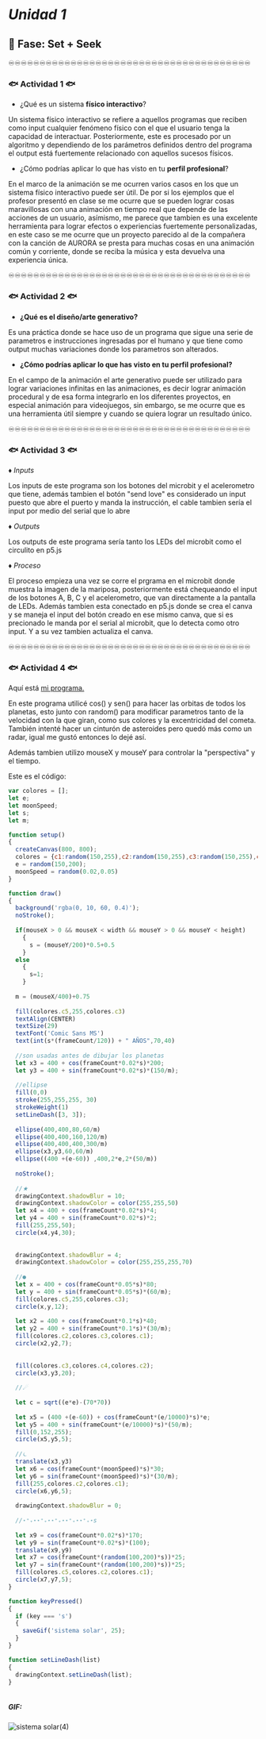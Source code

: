 # _Unidad 1_

## 🔎 Fase: Set + Seek

♾️♾️♾️♾️♾️♾️♾️♾️♾️♾️♾️♾️♾️♾️♾️♾️♾️♾️♾️♾️♾️♾️♾️♾️♾️♾️♾️♾️♾️♾️♾️♾️♾️♾️♾️♾️♾️♾️♾️

### 🐟 Actividad 1 🐟

- ¿Qué es un sistema __físico interactivo__?

Un sistema físico interactivo se refiere a aquellos programas que reciben como input cualquier fenómeno físico con el que el usuario tenga la capacidad de interactuar. Posteriormente, este es procesado por un algoritmo y dependiendo de los parámetros definidos dentro del programa el output está fuertemente relacionado con aquellos sucesos físicos.

- ¿Cómo podrías aplicar lo que has visto en tu __perfil profesional__?

En el marco de la animación se me ocurren varios casos en los que un sistema físico interactivo puede ser útil. De por si los ejemplos que el profesor presentó en clase se me ocurre que se pueden lograr cosas maravillosas con una animación en tiempo real que depende de las acciones de un usuario, asímismo, me parece que tambien es una excelente herramienta para lograr efectos o experiencias fuertemente personalizadas, en este caso se me ocurre que un proyecto parecido al de la compañera con la canción de AURORA se presta para muchas cosas en una animación común y corriente, donde se reciba la música y esta devuelva una experiencia única.

♾️♾️♾️♾️♾️♾️♾️♾️♾️♾️♾️♾️♾️♾️♾️♾️♾️♾️♾️♾️♾️♾️♾️♾️♾️♾️♾️♾️♾️♾️♾️♾️♾️♾️♾️♾️♾️♾️♾️

### 🐟 Actividad 2 🐟

- __¿Qué es el diseño/arte generativo?__

Es una práctica donde se hace uso de un programa que sigue una serie de parametros e instrucciones ingresadas por el humano y que tiene como output muchas variaciones donde los parametros son alterados.

- __¿Cómo podrías aplicar lo que has visto en tu perfil profesional?__

En el campo de la animación el arte generativo puede ser utilizado para lograr variaciones infinitas en las animaciones, es decir lograr animación procedural y de esa forma integrarlo en los diferentes proyectos, en especial animación para videojuegos, sin embargo, se me ocurre que es una herramienta útil siempre y cuando se quiera lograr un resultado único.

♾️♾️♾️♾️♾️♾️♾️♾️♾️♾️♾️♾️♾️♾️♾️♾️♾️♾️♾️♾️♾️♾️♾️♾️♾️♾️♾️♾️♾️♾️♾️♾️♾️♾️♾️♾️♾️♾️♾️

### 🐟 Actividad 3 🐟

♦︎ _Inputs_

Los inputs de este programa son los botones del microbit y el acelerometro que tiene, además tambien el botón "send love" es considerado un input puesto que abre el puerto y manda la instrucción, el cable tambien sería el input por medio del serial que lo abre

♦︎ _Outputs_

Los outputs de este programa sería tanto los LEDs del microbit como el circulito en p5.js

♦︎ _Proceso_

El proceso empieza una vez se corre el prgrama en el microbit donde muestra la imagen de la mariposa, posteriormente está chequeando el input de los botones A, B, C y el acelerometro, que van directamente a la pantalla de LEDs.
Además tambien esta conectado en p5.js donde se crea el canva y se maneja el input del botón creado en ese mismo canva, que si es precionado le manda por el serial al microbit, que lo detecta como otro input. Y a su vez tambien actualiza el canva.

♾️♾️♾️♾️♾️♾️♾️♾️♾️♾️♾️♾️♾️♾️♾️♾️♾️♾️♾️♾️♾️♾️♾️♾️♾️♾️♾️♾️♾️♾️♾️♾️♾️♾️♾️♾️♾️♾️♾️

### 🐟 Actividad 4 🐟

Aquí está [mi programa.](https://editor.p5js.org/Valencia33/sketches/hzRt0JF7i)

En este programa utilicé cos() y sen() para hacer las orbitas de todos los planetas, esto junto con random() para modificar parametros tanto de la velocidad con la que giran, como sus colores y la excentricidad del cometa. También intenté hacer un cinturón de asteroides pero quedó más como un radar, igual me gustó entonces lo dejé así.

Además tambien utilizo mouseX y mouseY para controlar la "perspectiva" y el tiempo. 

Este es el código:
```javascript
var colores = [];
let e;
let moonSpeed;
let s;
let m;

function setup() 
{
  createCanvas(800, 800);
  colores = {c1:random(150,255),c2:random(150,255),c3:random(150,255),c4:random(50,255),c5:random(10,200)}
  e = random(150,200);
  moonSpeed = random(0.02,0.05)
}

function draw() 
{
  background('rgba(0, 10, 60, 0.4)');
  noStroke();
  
  if(mouseX > 0 && mouseX < width && mouseY > 0 && mouseY < height)
    {
      s = (mouseY/200)*0.5+0.5
    }
  else
    {
      s=1;
    }
  
  m = (mouseX/400)+0.75
  
  fill(colores.c5,255,colores.c3)
  textAlign(CENTER)
  textSize(29)
  textFont('Comic Sans MS')
  text(int(s*(frameCount/120)) + " AÑOS",70,40)
  
  //son usadas antes de dibujar los planetas
  let x3 = 400 + cos(frameCount*0.02*s)*200;
  let y3 = 400 + sin(frameCount*0.02*s)*(150/m);    
  
  //ellipse
  fill(0,0)
  stroke(255,255,255, 30)
  strokeWeight(1)
  setLineDash([3, 3]);
  
  ellipse(400,400,80,60/m)
  ellipse(400,400,160,120/m)
  ellipse(400,400,400,300/m)
  ellipse(x3,y3,60,60/m)
  ellipse((400 +(e-60)) ,400,2*e,2*(50/m))
  
  noStroke();
  
  //★
  drawingContext.shadowBlur = 10;
  drawingContext.shadowColor = color(255,255,50)
  let x4 = 400 + cos(frameCount*0.02*s)*4;
  let y4 = 400 + sin(frameCount*0.02*s)*2;
  fill(255,255,50);
  circle(x4,y4,30);
  
  
  drawingContext.shadowBlur = 4;
  drawingContext.shadowColor = color(255,255,255,70)
  
  //●
  let x = 400 + cos(frameCount*0.05*s)*80;
  let y = 400 + sin(frameCount*0.05*s)*(60/m);
  fill(colores.c5,255,colores.c3);
  circle(x,y,12);
  
  let x2 = 400 + cos(frameCount*0.1*s)*40;
  let y2 = 400 + sin(frameCount*0.1*s)*(30/m);
  fill(colores.c2,colores.c3,colores.c1);
  circle(x2,y2,7);
  
  
  fill(colores.c3,colores.c4,colores.c2);
  circle(x3,y3,20);
  
  //☄
  
  let c = sqrt((e*e)-(70*70))
  
  let x5 = (400 +(e-60)) + cos(frameCount*(e/10000)*s)*e;
  let y5 = 400 + sin(frameCount*(e/10000)*s)*(50/m);  
  fill(0,152,255);
  circle(x5,y5,5);
  
  //⏾
  translate(x3,y3)
  let x6 = cos(frameCount*(moonSpeed)*s)*30;
  let y6 = sin(frameCount*(moonSpeed)*s)*(30/m);  
  fill(255,colores.c2,colores.c1);
  circle(x6,y6,5);
  
  drawingContext.shadowBlur = 0;
  
  //⋆⁺₊⋆⋆⁺₊⋆⋆⁺₊⋆⋆⁺₊⋆⋆⁺₊⋆s
  
  let x9 = cos(frameCount*0.02*s)*170;
  let y9 = sin(frameCount*0.02*s)*(100);  
  translate(x9,y9)
  let x7 = cos(frameCount*(random(100,200)*s))*25;
  let y7 = sin(frameCount*(random(100,200)*s))*25;  
  fill(colores.c5,colores.c2,colores.c1);
  circle(x7,y7,5);
}

function keyPressed() 
{
  if (key === 's') 
  {
    saveGif('sistema solar', 25);
  }
}

function setLineDash(list) 
{
  drawingContext.setLineDash(list);
}



```
##### __GIF:__
![sistema solar(4)](https://github.com/user-attachments/assets/f793c771-15ba-4a3a-b1c0-37f9ed907260)




